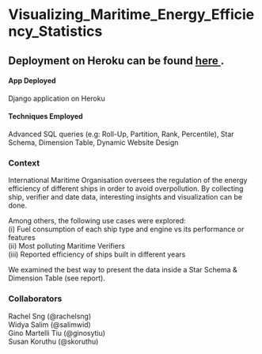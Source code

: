 # Visualizing_Maritime_Energy_Efficiency_Statistics
## Deployment on Heroku can be found <a href="https://bt5110-maritime.herokuapp.com/"> <strong> here </strong> </a>.



#### App Deployed
Django application on Heroku

#### Techniques Employed
Advanced SQL queries (e.g: Roll-Up, Partition, Rank, Percentile), Star Schema, Dimension Table, Dynamic Website Design

### Context
International Maritime Organisation oversees the regulation of the energy efficiency of different ships in order to avoid overpollution. By collecting ship, verifier and date data, interesting insights and visualization can be done. <br>

Among others, the following use cases were explored: <br>
(i) Fuel consumption of each ship type and engine vs its performance or features <br>
(ii) Most polluting Maritime Verifiers <br>
(iii) Reported efficiency of ships built in different years <br>

We examined the best way to present the data inside a Star Schema & Dimension Table (see report).

### Collaborators
Rachel Sng (@rachelsng)<br>
Widya Salim (@salimwid)<br>
Gino Martelli Tiu (@ginosytiu)<br>
Susan Koruthu (@skoruthu)

